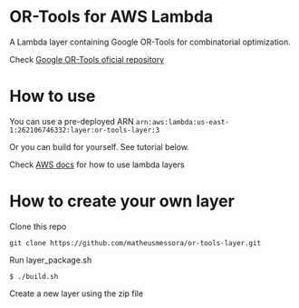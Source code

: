 # OR-Tools for AWS Lambda

A Lambda layer containing Google OR-Tools for combinatorial optimization.

Check [Google OR-Tools oficial repository](https://github.com/google/or-tools)

# How to use 

You can use a pre-deployed ARN `arn:aws:lambda:us-east-1:262106746332:layer:or-tools-layer:3`

Or you can build for yourself. See tutorial below.

Check [AWS docs](https://docs.aws.amazon.com/lambda/latest/dg/configuration-layers.html) for how to use lambda layers

# How to create your own layer

Clone this repo

`git clone https://github.com/matheusmessora/or-tools-layer.git`

Run layer_package.sh

`$ ./build.sh`

Create a new layer using the zip file